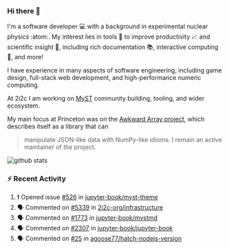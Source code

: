 ### Hi there 👋 

I'm a software developer 💻 with a background in experimental nuclear physics :atom:. My interest lies in tools :wrench: to improve productivity :chart_with_upwards_trend: and scientific insight :telescope:, including rich documentation 📚, interactive computing 🧮, and more! 

I have experience in many aspects of software engineering, including game design, full-stack web development, and high-performance numeric computing. 

At 2i2c I am working on [MyST](https://github.com/jupyter-book/mystmd) community building, tooling, and wider ecosystem. 

My main focus at Princeton was on the [Awkward Array project](awkward-array.org/), which describes itself as a library that can 
> manipulate JSON-like data with NumPy-like idioms. I remain an active maintainer of the project. 

![github stats](https://github-readme-stats.vercel.app/api?username=agoose77&show_icons=true&hide_rank=true&hide_title=true&bg_color=30,e76445,904e95&text_color=efe3ec&icon_color=efe3ec)
<!--
**agoose77/agoose77** is a ✨ _special_ ✨ repository because its `README.md` (this file) appears on your GitHub profile.

Here are some ideas to get you started:

- 🔭 I’m currently working on ...
- 🌱 I’m currently learning ...
- 👯 I’m looking to collaborate on ...
- 🤔 I’m looking for help with ...
- 💬 Ask me about ...
- 📫 How to reach me: ...
- 😄 Pronouns: ...
- ⚡ Fun fact: ...
-->

### :zap: Recent Activity

<!--START_SECTION:activity-->
1. ❗ Opened issue [#526](https://github.com/jupyter-book/myst-theme/issues/526) in [jupyter-book/myst-theme](https://github.com/jupyter-book/myst-theme)
2. 🗣 Commented on [#5339](https://github.com/2i2c-org/infrastructure/issues/5339#issuecomment-2615873264) in [2i2c-org/infrastructure](https://github.com/2i2c-org/infrastructure)
3. 🗣 Commented on [#1773](https://github.com/jupyter-book/mystmd/pull/1773#issuecomment-2615491842) in [jupyter-book/mystmd](https://github.com/jupyter-book/mystmd)
4. 🗣 Commented on [#2307](https://github.com/jupyter-book/jupyter-book/issues/2307#issuecomment-2615482090) in [jupyter-book/jupyter-book](https://github.com/jupyter-book/jupyter-book)
5. 🗣 Commented on [#25](https://github.com/agoose77/hatch-nodejs-version/issues/25#issuecomment-2615462804) in [agoose77/hatch-nodejs-version](https://github.com/agoose77/hatch-nodejs-version)
<!--END_SECTION:activity-->
